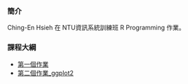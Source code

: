 
### 簡介

 Ching-En Hsieh 在 NTU資訊系統訓練班 R Programming 作業。

### 課程大綱

- [第一個作業](https://yaojenkuo.github.io/r_programming/ch1)
- [第二個作業_ggplot2](https://elsiehsieh.github.io/r_prg/midterm_03/Chingen_midterm_03.html)

